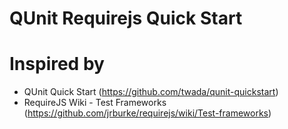 QUnit Requirejs Quick Start
===========================
# Inspired by 
* QUnit Quick Start (https://github.com/twada/qunit-quickstart)
* RequireJS Wiki - Test Frameworks (https://github.com/jrburke/requirejs/wiki/Test-frameworks)